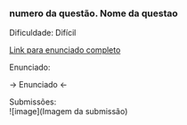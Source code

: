 ### numero da questão. Nome da questao
Dificuldade: Difícil

[Link para enunciado completo](link)

Enunciado:

-> Enunciado <-

Submissões: <br>
![image](Imagem da submissão)